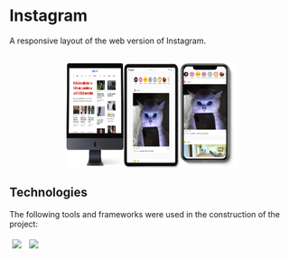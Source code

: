 # Instagram

A responsive layout of the web version of Instagram.

<br>

<div align=center style="display:flex; justify-content: center">
    <img style="width: 20%;" src="/img/instagram-desk-mockup.png" />
    <img style="width: 20%;" src="/img/instagram-tablet-mockup.png" />
    <img style="width: 20%;" src="/img/instagram-mobile-mockup.png" />
</div>

## Technologies
The following tools and frameworks were used in the construction of the project:<br>
<p>
  <img style='margin: 5px;' src='https://img.shields.io/badge/HTML5-E34F26?style=for-the-badge&logo=html5&logoColor=white'>
  <img style='margin: 5px;' src='https://img.shields.io/badge/CSS3-1572B6?style=for-the-badge&logo=css3&logoColor=white'>
</p>
